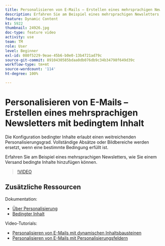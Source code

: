 ```yaml
---
title: Personalisieren von E-Mails – Erstellen eines mehrsprachigen Newsletters mit bedingtem Inhalt
description: Erfahren Sie am Beispiel eines mehrsprachigen Newsletters, wie Sie einem Versand bedingte Inhalte hinzufügen können.
feature: Dynamic Content
kt: 5922
thumbnail: 24926.jpg
doc-type: feature video
activity: use
team: TM
role: User
level: Beginner
exl-id: 080f5229-9eae-45b6-b0e0-13b4721ad79c
source-git-commit: 8910430585bdaa0db076db9c34b34798f649d39c
workflow-type: tm+mt
source-wordcount: '114'
ht-degree: 100%

---
```


# Personalisieren von E-Mails – Erstellen eines mehrsprachigen Newsletters mit bedingtem Inhalt

Die Konfiguration bedingter Inhalte erlaubt einen weitreichenden Personalisierungsgrad. Vollständige Absätze oder Bildbereiche werden ersetzt, wenn eine bestimmte Bedingung erfüllt ist.

Erfahren Sie am Beispiel eines mehrsprachigen Newsletters, wie Sie einem Versand bedingte Inhalte hinzufügen können.

>[!VIDEO](https://video.tv.adobe.com/v/24926?quality=12)

## Zusätzliche Ressourcen

Dokumentation:

* [Über Personalisierung](https://experienceleague.adobe.com/docs/campaign-classic/using/sending-messages/personalizing-deliveries/about-personalization.html?lang=de)
* [Bedingter Inhalt](https://experienceleague.adobe.com/docs/campaign-classic/using/sending-messages/personalizing-deliveries/conditional-content.html?lang=de)

Video-Tutorials:

* [Personalisieren von E-Mails mit dynamischen Inhaltsbausteinen](/help/sending-messages/email-channel/personalization-with-dynamic-content-blocks.md)
* [Personalisieren von E-Mails mit Personalisierungsfeldern](/help/sending-messages/email-channel/personalizing-emails-using-personalization-fields.md)
